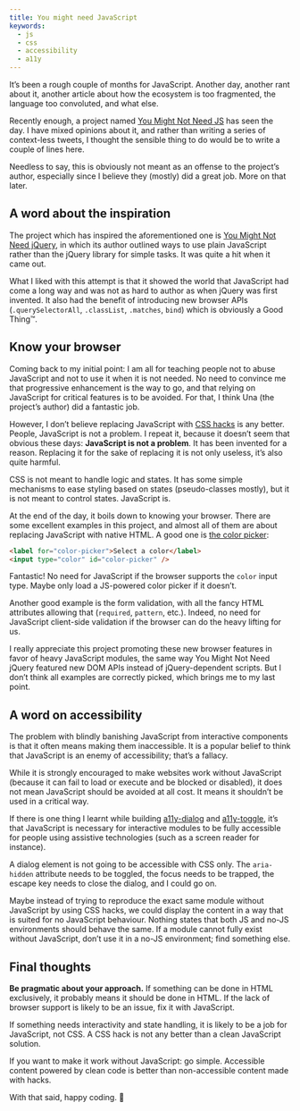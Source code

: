 ```yaml
---
title: You might need JavaScript
keywords:
  - js
  - css
  - accessibility
  - a11y
---
```


It’s been a rough couple of months for JavaScript. Another day, another rant about it, another article about how the ecosystem is too fragmented, the language too convoluted, and what else.

Recently enough, a project named [You Might Not Need JS](https://youmightnotneedjs.com) has seen the day. I have mixed opinions about it, and rather than writing a series of context-less tweets, I thought the sensible thing to do would be to write a couple of lines here.

Needless to say, this is obviously not meant as an offense to the project’s author, especially since I believe they (mostly) did a great job. More on that later.

## A word about the inspiration

The project which has inspired the aforementioned one is [You Might Not Need jQuery](https://youmightnotneedjquery.com/), in which its author outlined ways to use plain JavaScript rather than the jQuery library for simple tasks. It was quite a hit when it came out.

What I liked with this attempt is that it showed the world that JavaScript had come a long way and was not as hard to author as when jQuery was first invented. It also had the benefit of introducing new browser APIs (`.querySelectorAll`, `.classList`, `.matches`, `bind`) which is obviously a Good Thing™.

## Know your browser

Coming back to my initial point: I am all for teaching people not to abuse JavaScript and not to use it when it is not needed. No need to convince me that progressive enhancement is the way to go, and that relying on JavaScript for critical features is to be avoided. For that, I think Una (the project’s author) did a fantastic job.

However, I don’t believe replacing JavaScript with [CSS hacks](https://youmightnotneedjs.com/#view_switcher) is any better. People, JavaScript is not a problem. I repeat it, because it doesn’t seem that obvious these days: **JavaScript is not a problem**. It has been invented for a reason. Replacing it for the sake of replacing it is not only useless, it’s also quite harmful.

CSS is not meant to handle logic and states. It has some simple mechanisms to ease styling based on states (pseudo-classes mostly), but it is not meant to control states. JavaScript is.

At the end of the day, it boils down to knowing your browser. There are some excellent examples in this project, and almost all of them are about replacing JavaScript with native HTML. A good one is [the color picker](https://youmightnotneedjs.com/#color_picker):

```html
<label for="color-picker">Select a color</label>
<input type="color" id="color-picker" />
```

Fantastic! No need for JavaScript if the browser supports the `color` input type. Maybe only load a JS-powered color picker if it doesn’t.

Another good example is the form validation, with all the fancy HTML attributes allowing that (`required`, `pattern`, etc.). Indeed, no need for JavaScript client-side validation if the browser can do the heavy lifting for us.

I really appreciate this project promoting these new browser features in favor of heavy JavaScript modules, the same way You Might Not Need jQuery featured new DOM APIs instead of jQuery-dependent scripts. But I don’t think all examples are correctly picked, which brings me to my last point.

## A word on accessibility

The problem with blindly banishing JavaScript from interactive components is that it often means making them inaccessible. It is a popular belief to think that JavaScript is an enemy of accessibility; that’s a fallacy.

While it is strongly encouraged to make websites work without JavaScript (because it can fail to load or execute and be blocked or disabled), it does not mean JavaScript should be avoided at all cost. It means it shouldn’t be used in a critical way.

If there is one thing I learnt while building [a11y-dialog](https://github.com/KittyGiraudel/a11y-dialog) and [a11y-toggle](https://github.com/edenspiekermann/a11y-toggle), it’s that JavaScript is necessary for interactive modules to be fully accessible for people using assistive technologies (such as a screen reader for instance).

A dialog element is not going to be accessible with CSS only. The `aria-hidden` attribute needs to be toggled, the focus needs to be trapped, the escape key needs to close the dialog, and I could go on.

Maybe instead of trying to reproduce the exact same module without JavaScript by using CSS hacks, we could display the content in a way that is suited for no JavaScript behaviour. Nothing states that both JS and no-JS environments should behave the same. If a module cannot fully exist without JavaScript, don’t use it in a no-JS environment; find something else.

## Final thoughts

**Be pragmatic about your approach.** If something can be done in HTML exclusively, it probably means it should be done in HTML. If the lack of browser support is likely to be an issue, fix it with JavaScript.

If something needs interactivity and state handling, it is likely to be a job for JavaScript, not CSS. A CSS hack is not any better than a clean JavaScript solution.

If you want to make it work without JavaScript: go simple. Accessible content powered by clean code is better than non-accessible content made with hacks.

With that said, happy coding. 💖
